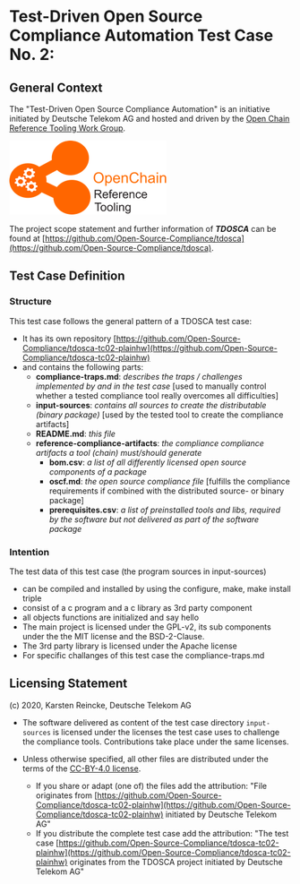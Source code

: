 # Test-Driven Open Source Compliance Automation Test Case No. 2:

## General Context
The "Test-Driven Open Source Compliance Automation" is an initiative initiated by Deutsche Telekom AG and hosted and driven by the [Open Chain Reference Tooling Work Group](http://oss-compliance-tooling.org/).

![openchain-reference-tooling-work-group-logo.png](img/logo.png)

The project scope statement and further information of ***TDOSCA*** can be found at [https://github.com/Open-Source-Compliance/tdosca](https://github.com/Open-Source-Compliance/tdosca).

## Test Case Definition

### Structure

This test case follows the general pattern of a TDOSCA test case:
* It has its own repository [https://github.com/Open-Source-Compliance/tdosca-tc02-plainhw](https://github.com/Open-Source-Compliance/tdosca-tc02-plainhw)
* and contains the following parts:
  - **compliance-traps.md**: *describes the traps / challenges implemented by and in the test case* [used to manually control whether a tested compliance tool really overcomes all difficulties]
  - **input-sources**: *contains all sources to create the distributable (binary package)* [used by the tested tool to create the compliance artifacts]
  - **README.md**: *this file*
  - **reference-compliance-artifacts**: *the compliance compliance artifacts a tool (chain) must/should generate*
    - **bom.csv**: *a list of all differently licensed open source components of a package*
    - **oscf.md**: *the open source compliance file* [fulfills the compliance requirements if combined with the distributed source- or binary package]
    - **prerequisites.csv**: *a list of preinstalled tools and libs, required by the software but not delivered as part of the software package*

### Intention

The test data of this test case (the program sources in input-sources)

* can be compiled and installed by using the configure, make, make install triple
* consist of a c program and a c library as 3rd party component
* all objects functions are initialized and say hello
* The main project is licensed under the GPL-v2, its sub components under the the MIT license and the BSD-2-Clause.
* The 3rd party library is licensed under the Apache license
* For specific challanges of this test case the compliance-traps.md


## Licensing Statement

(c) 2020, Karsten Reincke, Deutsche Telekom AG 

* The software delivered as content of the test case directory ``input-sources`` is licensed under the licenses the test case uses to challenge the compliance tools. Contributions take place under the same licenses.

* Unless otherwise specified, all other files are distributed under the terms of the [CC-BY-4.0 license](https://creativecommons.org/licenses/by/4.0/).
  - If you share or adapt (one of) the files add the attribution: "File originates from [https://github.com/Open-Source-Compliance/tdosca-tc02-plainhw](https://github.com/Open-Source-Compliance/tdosca-tc02-plainhw) initiated by Deutsche Telekom AG"
  - If you distribute the complete test case add the attribution: "The test case [https://github.com/Open-Source-Compliance/tdosca-tc02-plainhw](https://github.com/Open-Source-Compliance/tdosca-tc02-plainhw) originates from the TDOSCA project initiated by Deutsche Telekom AG"

